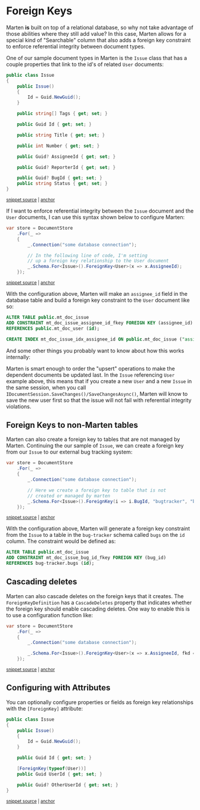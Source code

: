 # Foreign Keys

Marten **is** built on top of a relational database, so why not take advantage of those abilities
where they still add value? In this case, Marten allows for a special kind of "Searchable" column
that also adds a foreign key constraint to enforce referential integrity between document types.

One of our sample document types in Marten is the `Issue` class that has
a couple properties that link to the id's of related `User` documents:

<!-- snippet: sample_Issue -->
<a id='snippet-sample_issue'></a>
```cs
public class Issue
{
    public Issue()
    {
        Id = Guid.NewGuid();
    }

    public string[] Tags { get; set; }

    public Guid Id { get; set; }

    public string Title { get; set; }

    public int Number { get; set; }

    public Guid? AssigneeId { get; set; }

    public Guid? ReporterId { get; set; }

    public Guid? BugId { get; set; }
    public string Status { get; set; }
}
```
<sup><a href='https://github.com/JasperFx/marten/blob/master/src/Marten.Testing/Documents/Issue.cs#L5-L29' title='Snippet source file'>snippet source</a> | <a href='#snippet-sample_issue' title='Start of snippet'>anchor</a></sup>
<!-- endSnippet -->

If I want to enforce referential integrity between the `Issue` document and the `User` documents,
I can use this syntax shown below to configure Marten:

<!-- snippet: sample_configure-foreign-key -->
<a id='snippet-sample_configure-foreign-key'></a>
```cs
var store = DocumentStore
    .For(_ =>
    {
        _.Connection("some database connection");

        // In the following line of code, I'm setting
        // up a foreign key relationship to the User document
        _.Schema.For<Issue>().ForeignKey<User>(x => x.AssigneeId);
    });
```
<sup><a href='https://github.com/JasperFx/marten/blob/master/src/Marten.Testing/Examples/ForeignKeyExamples.cs#L11-L21' title='Snippet source file'>snippet source</a> | <a href='#snippet-sample_configure-foreign-key' title='Start of snippet'>anchor</a></sup>
<!-- endSnippet -->

With the configuration above, Marten will make an `assignee_id` field in the database table and build a
foreign key constraint to the `User` document like so:

```sql
ALTER TABLE public.mt_doc_issue
ADD CONSTRAINT mt_doc_issue_assignee_id_fkey FOREIGN KEY (assignee_id)
REFERENCES public.mt_doc_user (id);

CREATE INDEX mt_doc_issue_idx_assignee_id ON public.mt_doc_issue ("assignee_id");
```

And some other things you probably want to know about how this works internally:

Marten is smart enough to order the "upsert" operations to make the dependent documents be updated last.
In the `Issue` referencing `User` example above, this means that if you create a new `User` and a new
`Issue` in the same session, when you call `IDocumentSession.SaveChanges()/SaveChangesAsync()`, Marten will know
to save the new user first so that the issue will not fail with referential integrity violations.

## Foreign Keys to non-Marten tables

Marten can also create a foreign key to tables that are not managed by Marten. Continuing the our sample
of `Issue`, we can create a foreign key from our `Issue` to our external bug tracking system:

<!-- snippet: sample_configure-external-foreign-key -->
<a id='snippet-sample_configure-external-foreign-key'></a>
```cs
var store = DocumentStore
    .For(_ =>
    {
        _.Connection("some database connection");

        // Here we create a foreign key to table that is not
        // created or managed by marten
        _.Schema.For<Issue>().ForeignKey(i => i.BugId, "bugtracker", "bugs", "id");
    });
```
<sup><a href='https://github.com/JasperFx/marten/blob/master/src/Marten.Testing/Examples/ForeignKeyExamples.cs#L29-L39' title='Snippet source file'>snippet source</a> | <a href='#snippet-sample_configure-external-foreign-key' title='Start of snippet'>anchor</a></sup>
<!-- endSnippet -->

With the configuration above, Marten will generate a foreign key constraint from the `Issue` to a table in the
`bug-tracker` schema called `bugs` on the `id` column.  The constraint would be defined as:

```sql
ALTER TABLE public.mt_doc_issue
ADD CONSTRAINT mt_doc_issue_bug_id_fkey FOREIGN KEY (bug_id)
REFERENCES bug-tracker.bugs (id);
```

## Cascading deletes

Marten can also cascade deletes on the foreign keys that it creates.  The `ForeignKeyDefinition` has a
`CascadeDeletes` property that indicates whether the foreign key should enable cascading deletes.  One way
to enable this is to use a configuration function like:

<!-- snippet: sample_cascade_deletes_with_config_func -->
<a id='snippet-sample_cascade_deletes_with_config_func'></a>
```cs
var store = DocumentStore
    .For(_ =>
    {
        _.Connection("some database connection");

        _.Schema.For<Issue>().ForeignKey<User>(x => x.AssigneeId, fkd => fkd.OnDelete = CascadeAction.Cascade);
    });
```
<sup><a href='https://github.com/JasperFx/marten/blob/master/src/Marten.Testing/Examples/ForeignKeyExamples.cs#L44-L52' title='Snippet source file'>snippet source</a> | <a href='#snippet-sample_cascade_deletes_with_config_func' title='Start of snippet'>anchor</a></sup>
<!-- endSnippet -->

## Configuring with Attributes

You can optionally configure properties or fields as foreign key relationships with the `[ForeignKey]` attribute:

<!-- snippet: sample_issue-with-fk-attribute -->
<a id='snippet-sample_issue-with-fk-attribute'></a>
```cs
public class Issue
{
    public Issue()
    {
        Id = Guid.NewGuid();
    }

    public Guid Id { get; set; }

    [ForeignKey(typeof(User))]
    public Guid UserId { get; set; }

    public Guid? OtherUserId { get; set; }
}
```
<sup><a href='https://github.com/JasperFx/marten/blob/master/src/DocumentDbTests/ForeignKeys/configuring_foreign_key_fields.cs#L67-L83' title='Snippet source file'>snippet source</a> | <a href='#snippet-sample_issue-with-fk-attribute' title='Start of snippet'>anchor</a></sup>
<!-- endSnippet -->
